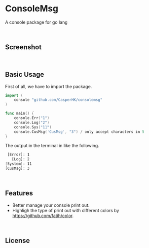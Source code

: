 # ConsoleMsg
A console package for go lang

<br/>

## Screenshot

<br/>

## Basic Usage
First of all, we have to import the package.
```go
import (
    console "github.com/CasperHK/consolemsg"
)
```

```go
func main() {
    console.Err("1")
    console.Log("2")
    console.Sys("11")
    console.CusMsg('CusMsg', "3") / only accept characters in 5
}
```
The output in the terminal in like the following.
```bash
 [Error]: 1
   [Log]: 2
[System]: 11
[CusMsg]: 3
```

<br/>

## Features
* Better manage your console print out.
* Highligh the type of print out with different colors by https://github.com/fatih/color.

<br/>

## License

